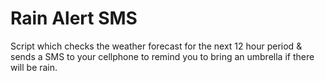 # Rain Alert SMS

Script which checks the weather forecast for the next 12 hour period & sends a SMS to your cellphone to remind you to
bring an umbrella if there will be rain.
